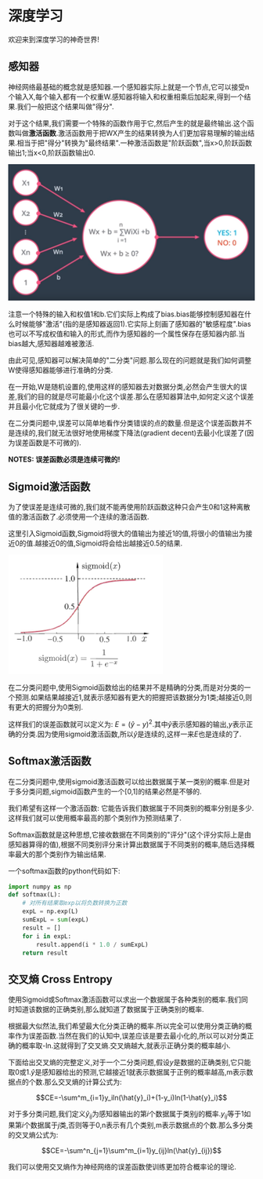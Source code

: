 # 深度学习

欢迎来到深度学习的神奇世界!

## 感知器

神经网络最基础的概念就是感知器.一个感知器实际上就是一个节点,它可以接受n个输入X,每个输入都有一个权重W.感知器将输入和权重相乘后加起来,得到一个结果.我们一般把这个结果叫做"得分".

对于这个结果,我们需要一个特殊的函数作用于它,然后产生的就是最终输出.这个函数叫做**激活函数**.激活函数用于把WX产生的结果转换为人们更加容易理解的输出结果.相当于把"得分"转换为"最终结果".一种激活函数是"阶跃函数",当x&gt;0,阶跃函数输出1;当x&lt;0,阶跃函数输出0.

![sensor](images/1.png)

注意一个特殊的输入和权值1和b.它们实际上构成了bias.bias能够控制感知器在什么时候能够"激活"(指的是感知器返回1).它实际上刻画了感知器的"敏感程度".bias也可以不写成权值和输入的形式,而作为感知器的一个属性保存在感知器内部.当bias越大,感知器越难被激活.

由此可见,感知器可以解决简单的"二分类"问题.那么现在的问题就是我们如何调整W使得感知器能够进行准确的分类.

在一开始,W是随机设置的,使用这样的感知器去对数据分类,必然会产生很大的误差,我们的目的就是尽可能最小化这个误差.那么在感知器算法中,如何定义这个误差并且最小化它就成为了很关键的一步.

在二分类问题中,误差可以简单地看作分类错误的点的数量.但是这个误差函数并不是连续的,我们就无法很好地使用梯度下降法(gradient decent)去最小化误差了(因为误差函数是不可微的).

**NOTES: 误差函数必须是连续可微的!**

## Sigmoid激活函数

为了使误差是连续可微的,我们就不能再使用阶跃函数这种只会产生0和1这种离散值的激活函数了.必须使用一个连续的激活函数.

这里引入Sigmoid函数,Sigmoid将很大的值输出为接近1的值,将很小的值输出为接近0的值.越接近0的值,Sigmoid将会给出越接近0.5的结果.

![sigmoid](images/2.png)

在二分类问题中,使用Sigmoid函数给出的结果并不是精确的分类,而是对分类的一个预测.如果结果越接近1,就表示感知器有更大的把握把该数据分为1类;越接近0,则有更大的把握分为0类别.

这样我们的误差函数就可以定义为: $E=(\hat{y}-y)^2$.其中$\hat{y}$表示感知器的输出,$y$表示正确的分类.因为使用sigmoid激活函数,所以$\hat{y}$是连续的,这样一来$E$也是连续的了.

## Softmax激活函数

在二分类问题中,使用sigmoid激活函数可以给出数据属于某一类别的概率.但是对于多分类问题,sigmoid函数产生的一个[0,1]的结果必然是不够的.

我们希望有这样一个激活函数: 它能告诉我们数据属于不同类别的概率分别是多少.这样我们就可以使用概率最高的那个类别作为预测结果了.

Softmax函数就是这种思想,它接收数据在不同类别的"评分"(这个评分实际上是由感知器算得的值),根据不同类别评分来计算出数据属于不同类别的概率,随后选择概率最大的那个类别作为输出结果.

一个softmax函数的python代码如下:

```python
import numpy as np
def softmax(L):
    # 对所有结果取exp以将负数转换为正数
    expL = np.exp(L)
    sumExpL = sum(expL)
    result = []
    for i in expL:
        result.append(i * 1.0 / sumExpL)
    return result
```

## 交叉熵 Cross Entropy

使用Sigmoid或Softmax激活函数可以求出一个数据属于各种类别的概率.我们同时知道该数据的正确类别,那么就知道了数据属于正确类别的概率.

根据最大似然法,我们希望最大化分类正确的概率.所以完全可以使用分类正确的概率作为误差函数.当然在我们的认知中,误差应该是要去最小化的,所以可以对分类正确的概率取-ln.这就得到了交叉熵.交叉熵越大,就表示正确分类的概率越小.

下面给出交叉熵的完整定义,对于一个二分类问题,假设$y$是数据的正确类别,它只能取0或1.$\hat{y}$是感知器给出的预测,它越接近1就表示数据属于正例的概率越高,m表示数据点的个数.那么交叉熵的计算公式为:

$$CE=-\sum^m_{i=1}y_iln(\hat{y}_i)+(1-y_i)ln(1-\hat{y}_i)$$

对于多分类问题,我们定义$\hat{y}_{ij}$为感知器输出的第$i$个数据属于类别$j$的概率.$y_{ij}$等于1如果第$i$个数据属于$j$类,否则等于0,n表示有几个类别,m表示数据点的个数.那么多分类的交叉熵公式为:

$$CE=-\sum^n_{j=1}\sum^m_{i=1}y_{ij}ln(\hat{y}_{ij})$$

我们可以使用交叉熵作为神经网络的误差函数使训练更加符合概率论的理论.
